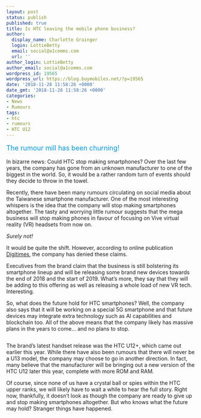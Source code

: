 ```yaml
---
layout: post
status: publish
published: true
title: Is HTC leaving the mobile phone business?
author:
  display_name: Charlotte Grainger
  login: LottieBetty
  email: social@a1comms.com
  url: ''
author_login: LottieBetty
author_email: social@a1comms.com
wordpress_id: 19565
wordpress_url: https://blog.buymobiles.net/?p=19565
date: '2018-11-28 11:58:26 +0000'
date_gmt: '2018-11-28 11:58:26 +0000'
categories:
- News
- Rumours
tags:
- htc
- rumours
- HTC U12
---
```

<p><span class="postStandFirst" style="color: #0896d5; line-height: 26px; font-size: 18px;">The rumour mill has been churning!</span></p>
<p>In bizarre news: Could HTC stop making smartphones? Over the last few years, the company has gone from an unknown manufacturer to one of the biggest in the world. So, it would be a rather random turn of events should they decide to throw in the towel.</p>
<p>Recently, there have been many rumours circulating on social media about the Taiwanese smartphone manufacturer. One of the most interesting whispers is the idea that the company will stop making smartphones altogether. The tasty and worrying little rumour suggests that the mega business will stop making phones in favour of focusing on Vive virtual reality (VR) headsets from now on.</p>
<p><em>Surely not! </em></p>
<p>It would be quite the shift. However, according to online publication <a href="https://www.digitimes.com/news/a20181122PD202.html" target="_blank" rel="noopener">Digitimes</a>, the company has denied these claims.</p>
<p>Executives from the brand claim that the business is still bolstering its smartphone lineup and will be releasing some brand new devices towards the end of 2018 and the start of 2019. What&rsquo;s more, they say that they will be adding to this offering as well as releasing a whole load of new VR tech. Interesting.</p>
<p>So, what does the future hold for HTC smartphones? Well, the company also says that it will be working on a special 5G smartphone and that future devices may integrate extra technology such as&nbsp;AI capabilities and blockchain too. All of the above means that the company likely has massive plans in the years to come&hellip; and no plans to stop.</p>
<p><img class="aligncenter size-full wp-image-19583" src="https://lh3.googleusercontent.com/WDf5GjkqR3CmDmo2rr7-z9VDF-_Vkaza0EI0kEfU-ehvTneRxRm4k9wo42VWcfEAcCF6di8swI4eBZuo2AvI5W3j=s0" alt="" /></p>
<p>The brand&rsquo;s latest handset release was the HTC U12+, which came out earlier this year. While there have also been rumours that there will never be a&nbsp;U13 model, the company may choose to go in another direction. In fact, many believe that the manufacturer will be bringing out a new version of the HTC U12 later this year, complete with more ROM and RAM.</p>
<p>Of course, since none of us have a crystal ball or spies within the HTC upper ranks, we will likely have to wait a while to hear the full story. Right now, thankfully, it doesn&rsquo;t look as though the company are ready to give up and stop making smartphones altogether. But who knows what the future may hold? Stranger things have happened.</p>
